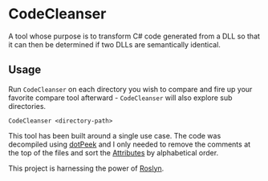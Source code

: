 # CodeCleanser

A tool whose purpose is to transform C# code generated from a DLL so that it can then be determined if two DLLs are semantically identical.

## Usage

Run `CodeCleanser` on each directory you wish to compare and fire up your favorite compare tool afterward - `CodeCleanser` will also explore sub directories.

```
CodeCleanser <directory-path>
```

This tool has been built around a single use case. The code was decompiled using [dotPeek][dot-peek] and I only needed to remove the comments at the top of the files and sort the [Attributes][attributes-link] by alphabetical order.

This project is harnessing the power of [Roslyn][roslyn-link].

[dot-peek]: https://www.jetbrains.com/decompiler/
[attributes-link]: https://msdn.microsoft.com/en-us/library/mt653979.aspx
[roslyn-link]: https://github.com/dotnet/roslyn
